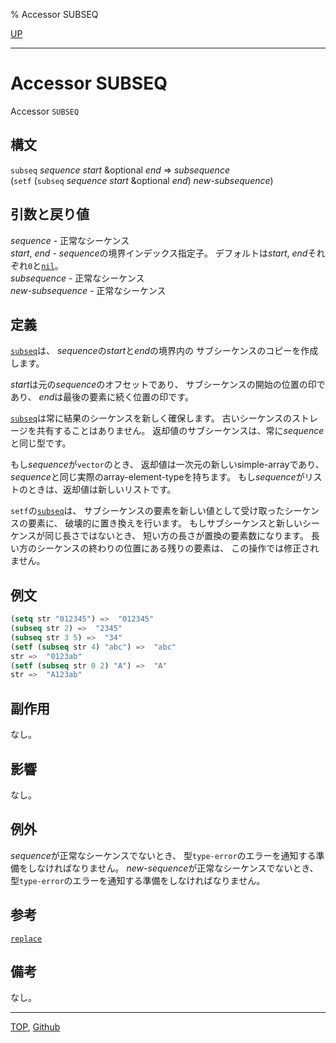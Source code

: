 % Accessor SUBSEQ

[UP](17.3.html)  

---

# Accessor SUBSEQ


Accessor `SUBSEQ`


## 構文

`subseq` *sequence* *start* &optional *end* => *subsequence*  
(`setf` (`subseq` *sequence* *start* &optional *end*) *new-subsequence*)


## 引数と戻り値

*sequence* - 正常なシーケンス  
*start*, *end* - *sequence*の境界インデックス指定子。
デフォルトは*start*, *end*それぞれ`0`と[`nil`](5.3.nil-variable.html)。  
*subsequence* - 正常なシーケンス  
*new-subsequence* - 正常なシーケンス


## 定義

[`subseq`](17.3.subseq.html)は、
*sequence*の*start*と*end*の境界内の
サブシーケンスのコピーを作成します。

*start*は元の*sequence*のオフセットであり、
サブシーケンスの開始の位置の印であり、
*end*は最後の要素に続く位置の印です。

[`subseq`](17.3.subseq.html)は常に結果のシーケンスを新しく確保します。
古いシーケンスのストレージを共有することはありません。
返却値のサブシーケンスは、常に*sequence*と同じ型です。

もし*sequence*が`vector`のとき、
返却値は一次元の新しいsimple-arrayであり、
*sequence*と同じ実際のarray-element-typeを持ちます。
もし*sequence*がリストのときは、返却値は新しいリストです。

`setf`の[`subseq`](17.3.subseq.html)は、
サブシーケンスの要素を新しい値として受け取ったシーケンスの要素に、
破壊的に置き換えを行います。
もしサブシーケンスと新しいシーケンスが同じ長さではないとき、
短い方の長さが置換の要素数になります。
長い方のシーケンスの終わりの位置にある残りの要素は、
この操作では修正されません。


## 例文

```lisp
(setq str "012345") =>  "012345"
(subseq str 2) =>  "2345"
(subseq str 3 5) =>  "34"
(setf (subseq str 4) "abc") =>  "abc"
str =>  "0123ab"
(setf (subseq str 0 2) "A") =>  "A"
str =>  "A123ab"
```


## 副作用

なし。


## 影響

なし。


## 例外

*sequence*が正常なシーケンスでないとき、
型`type-error`のエラーを通知する準備をしなければなりません。
*new-sequence*が正常なシーケンスでないとき、
型`type-error`のエラーを通知する準備をしなければなりません。


## 参考

[`replace`](17.3.replace.html)


## 備考

なし。


---
[TOP](index.html),  [Github](https://github.com/nptcl/npt-japanese)


